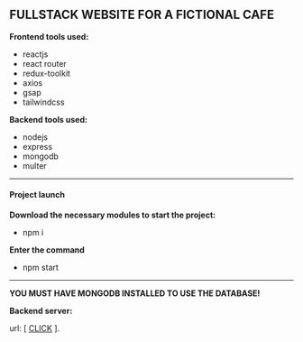 ## FULLSTACK WEBSITE FOR A FICTIONAL CAFE

**Frontend tools used:**

- reactjs
- react router
- redux-toolkit
- axios
- gsap
- tailwindcss

**Backend tools used:**

- nodejs
- express
- mongodb
- multer

---

#### Project launch

**Download the necessary modules to start the project:**

- npm i

**Enter the command**

- npm start

---

**YOU MUST HAVE MONGODB INSTALLED TO USE THE DATABASE!**

**Backend server:**

url: [ [CLICK](https://github.com/formbdance/pizzaBackend) ].
